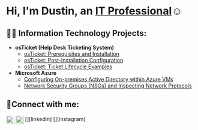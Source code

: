 <h1>Hi, I'm Dustin, an <a href="https://www.linkedin.com/in/dustin-tse-052a8b330/">IT Professional</a>☺</h1>

<h2>👨‍💻 Information Technology Projects:</h2>

- <b>osTicket (Help Desk Ticketing System)</b>
  - [osTicket: Prerequisites and Installation](https://github.com/Dustin-tse/osticket-prereqs)
  - [osTicket: Post-Installation Configuration](https://github.com/Dustin-tse/post-install-config)
  - [osTicket: Ticket Lifecycle Examples](https://github.com/Dustin-tse/ticket-lifecycle)
- <b>Microsoft Azure</b>
  - [Configuring On-premises Active Directory within Azure VMs](https://github.com/Dustin-tse/configure-ad)
  - [Network Security Groups (NSGs) and Inspecting Network Protocols](https://github.com/Dustin-tse/azure-network-protocols)

<h2>🤳Connect with me:</h2>
[<img align="left" alt="Josh | LinkedIn" width="22px" src="https://cdn.jsdelivr.net/npm/simple-icons@v3/icons/linkedin.svg" />][linkedin]
[<img align="left" alt="Josh | Instagram" width="22px" src="https://cdn.jsdelivr.net/npm/simple-icons@v3/icons/instagram.svg" />][instagram]

[instagram]: https://www.instagram.com/dustin_.tze/
[linkedin]: https://www.linkedin.com/in/dustin-tse-052a8b330?lipi=urn%3Ali%3Apage%3Ad_flagship3_profile_view_base_contact_details%3B83hnU1UzREWXV621kXA2YQ%3D%3D
